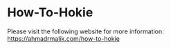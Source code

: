 # How-To-Hokie

Please visit the following website for more information:
https://ahmadrmalik.com/how-to-hokie

